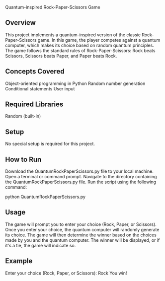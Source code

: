 Quantum-inspired Rock-Paper-Scissors Game

## Overview
This project implements a quantum-inspired version of the classic Rock-Paper-Scissors game. In this game, the player competes against a quantum computer, which makes its choice based on random quantum principles. The game follows the standard rules of Rock-Paper-Scissors: Rock beats Scissors, Scissors beats Paper, and Paper beats Rock.

## Concepts Covered
Object-oriented programming in Python
Random number generation
Conditional statements
User input

## Required Libraries
Random (built-in)

## Setup
No special setup is required for this project.

## How to Run
Download the QuantumRockPaperScissors.py file to your local machine.
Open a terminal or command prompt.
Navigate to the directory containing the QuantumRockPaperScissors.py file.
Run the script using the following command:

python QuantumRockPaperScissors.py

## Usage
The game will prompt you to enter your choice (Rock, Paper, or Scissors).
Once you enter your choice, the quantum computer will randomly generate its choice.
The game will then determine the winner based on the choices made by you and the quantum computer.
The winner will be displayed, or if it's a tie, the game will indicate so.

## Example

Enter your choice (Rock, Paper, or Scissors): Rock
You win!